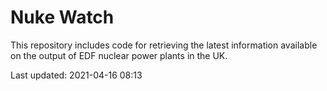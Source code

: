 # Nuke Watch

This repository includes code for retrieving the latest information available on the output of EDF nuclear power plants in the UK.

Last updated: 2021-04-16 08:13